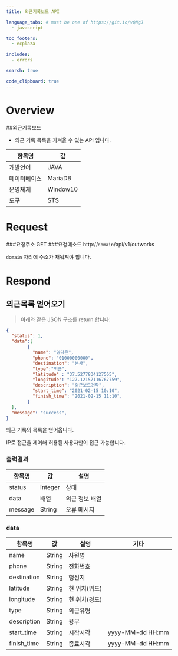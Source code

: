 ```yaml
---
title: 외근기록보드 API

language_tabs: # must be one of https://git.io/vQNgJ
  - javascript

toc_footers:
  - ecplaza

includes:
  - errors

search: true

code_clipboard: true
---
```


# Overview

##외근기록보드
- 외근 기록 목록을 가져올 수 있는 API 입니다.

항목명 | 값 
---------- | ----------
개발언어 | JAVA
데이터베이스 | MariaDB
운영체제 | Window10
도구 | STS


# Request
###요청주소
GET 
###요청메소드
http://<code>domain</code>/api/v1/outworks

<aside class="notice">
 <code>domain</code> 자리에 주소가 채워져야 합니다.
</aside>

# Respond
## 외근목록 얻어오기

> 아래와 같은 JSON 구조를 return 합니다:

```json
{
  "status": 1,
  "data":[
        {
          "name": "임다은", 
          "phone": "01000000000", 
          "destination": "본사",
          "type":"외근",
          "latitude" : "37.5277834127565", 
          "longitude": "127.12157116767759",
          "description": "외근보드견학", 
          "start_time": "2021-02-15 10:10",  
          "finish_time": "2021-02-15 11:10",
        } 
  ],
  "message": "success",
}

```

외근 기록의 목록을 얻어옵니다.

<aside class="success">
IP로 접근을 제어해 허용된 사용자만이 접근 가능합니다.
</aside>

### 출력결과

항목명 | 값 | 설명 
---------- | ---------- | ----------
status | Integer | 상태
data | 배열 | 외근 정보 배열 
message | String | 오류 메시지

### data

항목명 | 값 | 설명 | 기타
---------- | ---------- | ---------- | ----------
name | String | 사원명 |
phone | String | 전화번호 |
destination | String | 행선지 |
latitude | String | 현 위치(위도) |
longitude | String | 현 위치(경도) |
type | String | 외근유형 |
description | String | 용무 |
start_time | String | 시작시각 | yyyy-MM-dd HH:mm
finish_time | String | 종료시각 | yyyy-MM-dd HH:mm
